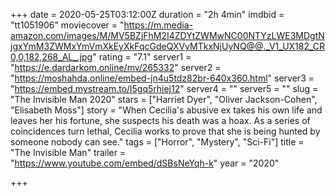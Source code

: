+++
date = 2020-05-25T03:12:00Z
duration = "2h 4min"
imdbid = "tt1051906"
moviecover = "https://m.media-amazon.com/images/M/MV5BZjFhM2I4ZDYtZWMwNC00NTYzLWE3MDgtNjgxYmM3ZWMxYmVmXkEyXkFqcGdeQXVyMTkxNjUyNQ@@._V1_UX182_CR0,0,182,268_AL_.jpg"
rating = "7.1"
server1 = "https://e.dardarkom.online/mv/265332"
server2 = "https://moshahda.online/embed-jn4u5tdz82br-640x360.html"
server3 = "https://embed.mystream.to/l5gq5rhiej12"
server4 = ""
server5 = ""
slug = "The Invisible Man 2020"
stars = ["Harriet Dyer", "Oliver Jackson-Cohen", "Elisabeth Moss"]
story = "When Cecilia's abusive ex takes his own life and leaves her his fortune, she suspects his death was a hoax. As a series of coincidences turn lethal, Cecilia works to prove that she is being hunted by someone nobody can see."
tags = ["Horror", "Mystery", "Sci-Fi"]
title = "The Invisible Man"
trailer = "https://www.youtube.com/embed/dSBsNeYqh-k"
year = "2020"

+++
